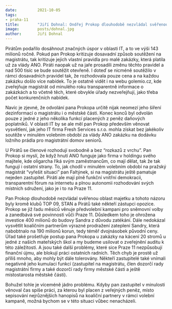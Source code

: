 ```yaml
---
date:         2021-10-05
tags:         
- praha-11
title:        "Jiří Dohnal: Ondřej Prokop dlouhodobě nezvládal svěřenou oblast majetku a místo práce se věnoval volební kampani"
image: 	      posts/dohnal.jpg
author:       Jiří Dohnal
---
```

 
Pirátům podařilo dosáhnout značných úspor v oblasti IT, a to ve výši 143 milionů ročně. Pokud pan Prokop kritizuje dosavadní způsob soutěžení na magistrátu, tak kritizuje jejich vlastní pravidla pro malé zakázky, která platila už za vlády ANO. Piráti naopak už na jaře prosadili změnu těchto pravidel a nad 500 tisíc se bude soutěžit otevřeně. I doteď se nicméně soutěžilo v rámci dosavadních pravidel tak, že rozhodovala pouze cena a na každou zakázku došlo více nabídek. To je ostatně vidět i na webu golemio.cz, kde zveřejňuje magistrát od minulého roku transparentně informace o zakázkách a to včetně těch, které obvykle úřady nezveřejňují, jako třeba počet konkurenčních nabídek.
 
Navíc je zjevné, že odvolání pana Prokopa určitě nijak neomezí jeho šíření dezinformací o magistrátu i o městské části. Konec konců byl odvolán pouze z jedné z jeho několika funkcí placených z peněz daňových poplatníků. V oblasti IT by se ale měl pan Prokop především věnovat vysvětlení, jak jeho IT firma Fresh Services s.r.o. mohla získat bez jakékoliv soutěže v minulém volebním období za vlády ANO zakázku na dodávku ložního prádla pro magistrátní domov seniorů.
 
U Pirátů se členové rozhodují svobodně a bez “rozkazů z vrchu”. Pan Prokop si myslí, že když hnutí ANO funguje jako firma v holdingu svého majitele, kde oligarcha říká svým zaměstnancům, co mají dělat, tak že tak fungují i ostatní strany. To, jak chodil v minulém volebním období na pražský magistrát “vyřešit situaci” pan Faltýnek, si na magistrátu ještě pamatuje nejeden zastupitel.
Piráti ale mají plně funkční vnitřní demokracii, transparentní fórum na internetu a plnou autonomii rozhodování svých místních sdružení, jako je i to na Praze 11. 
 
Pan Prokop dlouhodobě nezvládal svěřenou oblast majetku a tohoto názoru byly kromě klubů TOP 09, STAN a Pirátů také někteří zástupci opozice. Prokop se již řadu měsíců věnuje předvolební kampani pro sněmovní volby a zanedbává své povinnosti vůči Praze 11.  Důsledkem toho je ohrožena investice 400 milionů do budovy Sandra z důvodu zatékání. Dále nedokázal vysvětlit koaličním partnerům výrazné prodražení zateplení Sandry, která nabobtnalo na 190 milionů korun, tedy téměř dvojnásobek původní ceny. Úřad také prošetřuje postup pana Prokopa u zakázky na kácení 20 stromů u jedné z našich mateřských škol a my budeme usilovat o zveřejnění auditu k této záležitosti. A jsou také další problémy, které sice Praze 11 nezpůsobují finanční újmu, ale blokují práci ostatních radních. Těch chyb je prostě už příliš mnoho, aby mohly být dále tolerovány. 
Někteří zastupitelé také vnímali negativně jeho kumulaci funkcí (zastupitel na magistrátu, člen dozorčí rady magistrátní firmy a také dozorčí rady firmy městské části a ještě místostarosta městské části).
 
Bohužel tohle je víceméně jádro problému. Kdyby pan zastupitel v minulosti věnoval čas spíše práci, za kterou byl placen z veřejných peněz, místo sepisování nejrůznějších hanopisů na koaliční partnery v rámci volební kampaně, možná bychom se v této situaci vůbec nenacházeli.


